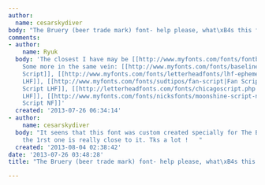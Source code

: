 ```yaml
---
author:
  name: cesarskydiver
body: "The Bruery (beer trade mark) font- help please, what\xB4s this font???"
comments:
- author:
    name: Ryuk
  body: 'The closest I have may be [[http://www.myfonts.com/fonts/fontbureau/casey|Casey]].
    Some more in the same vein: [[http://www.myfonts.com/fonts/baselinefonts/licious-script|Licious
    Script]], [[http://www.myfonts.com/fonts/letterheadfonts/lhf-ephemera|Ephemera
    LHF]], [[http://www.myfonts.com/fonts/sudtipos/fan-script|Fan Script]], [[http://www.myfonts.com/fonts/letterheadfonts/lhf-ballpark-script|Ballpark
    Script LHF]], [[http://letterheadfonts.com/fonts/chicagoscript.php|Chicago Script
    LHF]], [[http://www.myfonts.com/fonts/nicksfonts/moonshine-script-nf|Mooshine
    Script NF]]'
  created: '2013-07-26 06:34:14'
- author:
    name: cesarskydiver
  body: "It seens that this font was custom created specially for The Bruery ... \r\nAnyway,
    the 1rst one is really close to it. Tks a lot !   "
  created: '2013-08-04 02:38:42'
date: '2013-07-26 03:48:28'
title: "The Bruery (beer trade mark) font- help please, what\xB4s this font???"

---
```

